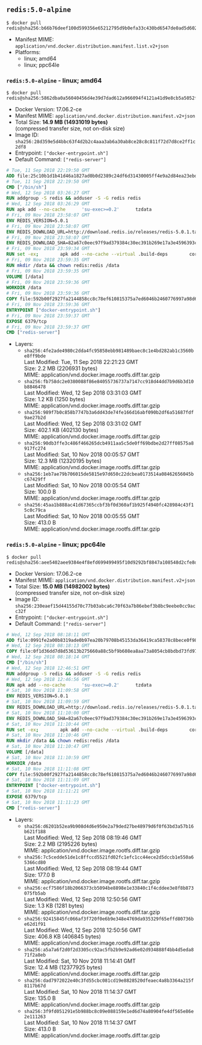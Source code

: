 ## `redis:5.0-alpine`

```console
$ docker pull redis@sha256:b66b76deef100d599356e65212795d9b0efa33c430bd6547de0ad5d6024bef89
```

-	Manifest MIME: `application/vnd.docker.distribution.manifest.list.v2+json`
-	Platforms:
	-	linux; amd64
	-	linux; ppc64le

### `redis:5.0-alpine` - linux; amd64

```console
$ docker pull redis@sha256:5862dba0a56040456d4e39d7dad612a966094f4121a41d9e8cb5a5052f553d96
```

-	Docker Version: 17.06.2-ce
-	Manifest MIME: `application/vnd.docker.distribution.manifest.v2+json`
-	Total Size: **14.9 MB (14931019 bytes)**  
	(compressed transfer size, not on-disk size)
-	Image ID: `sha256:28d359e5d4bbc63f4d2b2c4aaa3ab6a30ab8ce28c8c811f72d7d8ce2ff1c2df8`
-	Entrypoint: `["docker-entrypoint.sh"]`
-	Default Command: `["redis-server"]`

```dockerfile
# Tue, 11 Sep 2018 22:19:50 GMT
ADD file:25c10b1d1b41d46a1827ad0b0d2389c24df6d31430005ff4e9a2d84ea23ebd42 in / 
# Tue, 11 Sep 2018 22:19:50 GMT
CMD ["/bin/sh"]
# Wed, 12 Sep 2018 03:26:27 GMT
RUN addgroup -S redis && adduser -S -G redis redis
# Wed, 12 Sep 2018 03:26:29 GMT
RUN apk add --no-cache 		'su-exec>=0.2' 		tzdata
# Fri, 09 Nov 2018 23:58:07 GMT
ENV REDIS_VERSION=5.0.1
# Fri, 09 Nov 2018 23:58:07 GMT
ENV REDIS_DOWNLOAD_URL=http://download.redis.io/releases/redis-5.0.1.tar.gz
# Fri, 09 Nov 2018 23:58:07 GMT
ENV REDIS_DOWNLOAD_SHA=82a67c0eec97f9ad379384c30ec391b269e17a3e4596393c808f02db7595abcb
# Fri, 09 Nov 2018 23:59:34 GMT
RUN set -ex; 		apk add --no-cache --virtual .build-deps 		coreutils 		gcc 		jemalloc-dev 		linux-headers 		make 		musl-dev 	; 		wget -O redis.tar.gz "$REDIS_DOWNLOAD_URL"; 	echo "$REDIS_DOWNLOAD_SHA *redis.tar.gz" | sha256sum -c -; 	mkdir -p /usr/src/redis; 	tar -xzf redis.tar.gz -C /usr/src/redis --strip-components=1; 	rm redis.tar.gz; 		grep -q '^#define CONFIG_DEFAULT_PROTECTED_MODE 1$' /usr/src/redis/src/server.h; 	sed -ri 's!^(#define CONFIG_DEFAULT_PROTECTED_MODE) 1$!\1 0!' /usr/src/redis/src/server.h; 	grep -q '^#define CONFIG_DEFAULT_PROTECTED_MODE 0$' /usr/src/redis/src/server.h; 		make -C /usr/src/redis -j "$(nproc)"; 	make -C /usr/src/redis install; 		rm -r /usr/src/redis; 		runDeps="$( 		scanelf --needed --nobanner --format '%n#p' --recursive /usr/local 			| tr ',' '\n' 			| sort -u 			| awk 'system("[ -e /usr/local/lib/" $1 " ]") == 0 { next } { print "so:" $1 }' 	)"; 	apk add --virtual .redis-rundeps $runDeps; 	apk del .build-deps; 		redis-server --version
# Fri, 09 Nov 2018 23:59:35 GMT
RUN mkdir /data && chown redis:redis /data
# Fri, 09 Nov 2018 23:59:35 GMT
VOLUME [/data]
# Fri, 09 Nov 2018 23:59:36 GMT
WORKDIR /data
# Fri, 09 Nov 2018 23:59:36 GMT
COPY file:592b00f2927fa2144858cc8c78ef610815375a7ed6046b2460776997a98d663a in /usr/local/bin/ 
# Fri, 09 Nov 2018 23:59:36 GMT
ENTRYPOINT ["docker-entrypoint.sh"]
# Fri, 09 Nov 2018 23:59:37 GMT
EXPOSE 6379/tcp
# Fri, 09 Nov 2018 23:59:37 GMT
CMD ["redis-server"]
```

-	Layers:
	-	`sha256:4fe2ade4980c2dda4fc95858ebb981489baec8c1e4bd282ab1c3560be8ff9bde`  
		Last Modified: Tue, 11 Sep 2018 22:21:23 GMT  
		Size: 2.2 MB (2206931 bytes)  
		MIME: application/vnd.docker.image.rootfs.diff.tar.gzip
	-	`sha256:fb758dc2e0380088f86e84055736737a7147cc918d44dd7b9d6b3d10b8846478`  
		Last Modified: Wed, 12 Sep 2018 03:31:03 GMT  
		Size: 1.2 KB (1250 bytes)  
		MIME: application/vnd.docker.image.rootfs.diff.tar.gzip
	-	`sha256:989f7b0c858b7747b3a6dd43de74fe166d16abf090b2df6a51687fdf9ae27b2d`  
		Last Modified: Wed, 12 Sep 2018 03:31:02 GMT  
		Size: 402.1 KB (402130 bytes)  
		MIME: application/vnd.docker.image.rootfs.diff.tar.gzip
	-	`sha256:90db3ffe3c486f466265dcb4911aa5c5de0ff69bdbe2d27ff08575a8917fc274`  
		Last Modified: Sat, 10 Nov 2018 00:05:57 GMT  
		Size: 12.3 MB (12320195 bytes)  
		MIME: application/vnd.docker.image.rootfs.diff.tar.gzip
	-	`sha256:1eb7ae79b706015de5815e97d650c22dcbea0173514a08462656045bc67429ff`  
		Last Modified: Sat, 10 Nov 2018 00:05:54 GMT  
		Size: 100.0 B  
		MIME: application/vnd.docker.image.rootfs.diff.tar.gzip
	-	`sha256:45aa1b888ac41d67365ccbf3bf0d360af1b925f4940fc428984c43f15c0c79ca`  
		Last Modified: Sat, 10 Nov 2018 00:05:55 GMT  
		Size: 413.0 B  
		MIME: application/vnd.docker.image.rootfs.diff.tar.gzip

### `redis:5.0-alpine` - linux; ppc64le

```console
$ docker pull redis@sha256:aee5402aee9384e4f8efd699499495f10d9292bf8847a108548d2cfe8d0d565d
```

-	Docker Version: 17.06.2-ce
-	Manifest MIME: `application/vnd.docker.distribution.manifest.v2+json`
-	Total Size: **15.0 MB (14982002 bytes)**  
	(compressed transfer size, not on-disk size)
-	Image ID: `sha256:230eaef15d44155d70c77b03abca6c70f63a7b86ebef3b8bc9eebe0cc9acc32f`
-	Entrypoint: `["docker-entrypoint.sh"]`
-	Default Command: `["redis-server"]`

```dockerfile
# Wed, 12 Sep 2018 08:18:11 GMT
ADD file:0991fe2a00b8319ade0b97ea20b79708b45153da36419ca58378c8bece0f987c in / 
# Wed, 12 Sep 2018 08:18:13 GMT
COPY file:0f1d36dd7d8d53613b275660a88c5bf9b608ea8aa73a8054cb8bdbd73fd971ac in /etc/localtime 
# Wed, 12 Sep 2018 08:18:14 GMT
CMD ["/bin/sh"]
# Wed, 12 Sep 2018 12:46:51 GMT
RUN addgroup -S redis && adduser -S -G redis redis
# Wed, 12 Sep 2018 12:46:56 GMT
RUN apk add --no-cache 		'su-exec>=0.2' 		tzdata
# Sat, 10 Nov 2018 11:09:58 GMT
ENV REDIS_VERSION=5.0.1
# Sat, 10 Nov 2018 11:09:59 GMT
ENV REDIS_DOWNLOAD_URL=http://download.redis.io/releases/redis-5.0.1.tar.gz
# Sat, 10 Nov 2018 11:10:00 GMT
ENV REDIS_DOWNLOAD_SHA=82a67c0eec97f9ad379384c30ec391b269e17a3e4596393c808f02db7595abcb
# Sat, 10 Nov 2018 11:10:44 GMT
RUN set -ex; 		apk add --no-cache --virtual .build-deps 		coreutils 		gcc 		jemalloc-dev 		linux-headers 		make 		musl-dev 	; 		wget -O redis.tar.gz "$REDIS_DOWNLOAD_URL"; 	echo "$REDIS_DOWNLOAD_SHA *redis.tar.gz" | sha256sum -c -; 	mkdir -p /usr/src/redis; 	tar -xzf redis.tar.gz -C /usr/src/redis --strip-components=1; 	rm redis.tar.gz; 		grep -q '^#define CONFIG_DEFAULT_PROTECTED_MODE 1$' /usr/src/redis/src/server.h; 	sed -ri 's!^(#define CONFIG_DEFAULT_PROTECTED_MODE) 1$!\1 0!' /usr/src/redis/src/server.h; 	grep -q '^#define CONFIG_DEFAULT_PROTECTED_MODE 0$' /usr/src/redis/src/server.h; 		make -C /usr/src/redis -j "$(nproc)"; 	make -C /usr/src/redis install; 		rm -r /usr/src/redis; 		runDeps="$( 		scanelf --needed --nobanner --format '%n#p' --recursive /usr/local 			| tr ',' '\n' 			| sort -u 			| awk 'system("[ -e /usr/local/lib/" $1 " ]") == 0 { next } { print "so:" $1 }' 	)"; 	apk add --virtual .redis-rundeps $runDeps; 	apk del .build-deps; 		redis-server --version
# Sat, 10 Nov 2018 11:10:46 GMT
RUN mkdir /data && chown redis:redis /data
# Sat, 10 Nov 2018 11:10:47 GMT
VOLUME [/data]
# Sat, 10 Nov 2018 11:10:59 GMT
WORKDIR /data
# Sat, 10 Nov 2018 11:11:08 GMT
COPY file:592b00f2927fa2144858cc8c78ef610815375a7ed6046b2460776997a98d663a in /usr/local/bin/ 
# Sat, 10 Nov 2018 11:11:09 GMT
ENTRYPOINT ["docker-entrypoint.sh"]
# Sat, 10 Nov 2018 11:11:21 GMT
EXPOSE 6379/tcp
# Sat, 10 Nov 2018 11:11:23 GMT
CMD ["redis-server"]
```

-	Layers:
	-	`sha256:d6201b52ea9b908d4d6e950e2a79ded27be48979d6f0f63bd3a57b16b621f188`  
		Last Modified: Wed, 12 Sep 2018 08:19:46 GMT  
		Size: 2.2 MB (2195226 bytes)  
		MIME: application/vnd.docker.image.rootfs.diff.tar.gzip
	-	`sha256:7c5cedde51de1c8ffccd5521fd02fc1efc1cc44ece2d5dccb1e550a65366cd80`  
		Last Modified: Wed, 12 Sep 2018 08:19:44 GMT  
		Size: 177.0 B  
		MIME: application/vnd.docker.image.rootfs.diff.tar.gzip
	-	`sha256:ecf7586f18b2066373cb5094be8898e1e33840c1f4cddee3e8f8b873075fb5ab`  
		Last Modified: Wed, 12 Sep 2018 12:50:56 GMT  
		Size: 1.3 KB (1281 bytes)  
		MIME: application/vnd.docker.image.rootfs.diff.tar.gzip
	-	`sha256:92415845fc066af3f720f0e6b9e348e4769da935329f65effd80736be62d1f91`  
		Last Modified: Wed, 12 Sep 2018 12:50:56 GMT  
		Size: 406.8 KB (406845 bytes)  
		MIME: application/vnd.docker.image.rootfs.diff.tar.gzip
	-	`sha256:a5a7a6f2d0f2d3305cc92ac5fb2b9e92ad6e02d934888f4bb4d5eda871f2a8eb`  
		Last Modified: Sat, 10 Nov 2018 11:14:41 GMT  
		Size: 12.4 MB (12377925 bytes)  
		MIME: application/vnd.docker.image.rootfs.diff.tar.gzip
	-	`sha256:dad7972022e40c3fd55cbc081cd19e8828520dfeaec4a8b3364a215f8117b67d`  
		Last Modified: Sat, 10 Nov 2018 11:14:37 GMT  
		Size: 135.0 B  
		MIME: application/vnd.docker.image.rootfs.diff.tar.gzip
	-	`sha256:3f9fd051291e5b988bc8c09e088159e1ed6d74a80904fe4df565e86e2e111263`  
		Last Modified: Sat, 10 Nov 2018 11:14:37 GMT  
		Size: 413.0 B  
		MIME: application/vnd.docker.image.rootfs.diff.tar.gzip
